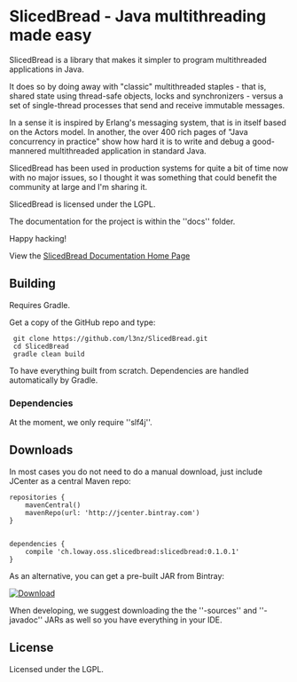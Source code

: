 SlicedBread - Java multithreading made easy
===========================================

SlicedBread is a library that makes it simpler to program multithreaded
applications in Java. 

It does so by doing away with "classic" multithreaded 
staples - that is, shared state using thread-safe objects, locks and 
synchronizers - versus a set of single-thread processes that
send and receive immutable messages. 

In a sense it is inspired by Erlang's 
messaging system, that is in itself based on the Actors model. 
In another, the over 400 rich pages of "Java concurrency 
in practice" show how hard it is to write and debug a good-mannered multithreaded
application in standard Java.

SlicedBread has been used in production systems for quite a bit of time now with no major 
issues, so I thought it was something that could benefit the community at large
and I'm sharing it.

SlicedBread is licensed under the LGPL.

The documentation for the project is within the ''docs'' folder.

Happy hacking!

View the [SlicedBread Documentation Home Page](docs/Home.md)


Building
--------

Requires Gradle.

Get a copy of the GitHub repo and type:

	 git clone https://github.com/l3nz/SlicedBread.git	
     cd SlicedBread
     gradle clean build

To have everything built from scratch. Dependencies are handled automatically by Gradle.


### Dependencies ###

At the moment, we only require ''slf4j''. 


Downloads
---------

In most cases you do not need to do a manual download, just include JCenter as a central Maven repo:


	repositories {
		mavenCentral()
	    mavenRepo(url: 'http://jcenter.bintray.com') 
	}


	dependencies {
	    compile 'ch.loway.oss.slicedbread:slicedbread:0.1.0.1'
	}

As an alternative, you can get a pre-built JAR from Bintray:

 [ ![Download](https://api.bintray.com/packages/lenz/maven/SlicedBread/images/download.png) ](https://bintray.com/lenz/maven/SlicedBread/_latestVersion)

When developing, we suggest downloading the the ''-sources'' and ''-javadoc'' JARs as well so you have everything in your IDE.


License
-------

Licensed under the LGPL.

